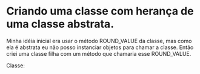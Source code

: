 # Criando uma classe com herança de uma classe abstrata.

Minha idéia inicial era usar o método ROUND_VALUE da classe, mas como ela é abstrata eu não posso instanciar objetos para chamar a classe. Então criei uma classe filha com um método que chamaria esse ROUND_VALUE.

Classe:
